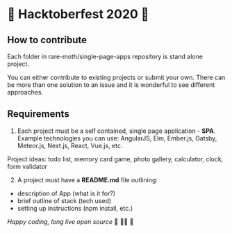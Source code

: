 # 👾 Hacktoberfest 2020 🍻

## How to contribute

Each folder in rare-moth/single-page-apps repository is stand alone project.

You can either contribute to existing projects or submit your own. There can be more than one solution to an issue and it is wonderful to see different approaches.

## Requirements
1. Each project must be a self contained, single page application - **SPA**. Example technologies you can use:
AngularJS, Elm, Ember.js, Gatsby, Meteor.js, Next.js, React, Vue.js, etc.

Project ideas: todo list, memory card game, photo gallery, calculator, clock, form validator

2. A project must have a **README.md** file outlining:
- description of App (what is it for?)
- brief outline of stack (tech used)
- setting up instructions (npm install, etc.)

*Happy coding, long live open source* 🖖 👩‍💻 :unicorn:
